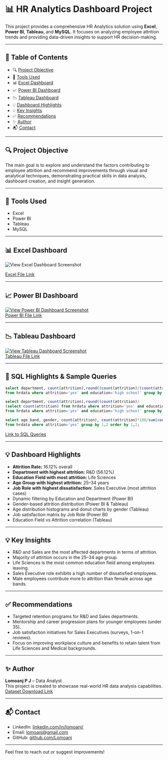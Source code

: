 # 📊 HR Analytics Dashboard Project

This project provides a comprehensive HR Analytics solution using **Excel**, **Power BI**, **Tableau**, and **MySQL**. It focuses on analyzing employee attrition trends and providing data-driven insights to support HR decision-making.

---

## 📂 Table of Contents

- 🔍 [Project Objective](#-project-objective)  
- 🧰 [Tools Used](#-tools-used)  
- 📊 [Excel Dashboard](#-excel-dashboard)  
- 📈 [Power BI Dashboard](#-power-bi-dashboard)  
- 📉 [Tableau Dashboard](#-tableau-dashboard)  
- 💡 [Dashboard Highlights](#-dashboard-highlights)  
- 💡 [Key Insights](#-key-insights)  
- ✅ [Recommendations](#-recommendations)  
- ✨ [Author](#-author)  
- 📬 [Contact](#-contact)  

---

## 🔍 Project Objective

The main goal is to explore and understand the factors contributing to employee attrition and recommend improvements through visual and analytical techniques, demonstrating practical skills in data analysis, dashboard creation, and insight generation.

---

## 🧰 Tools Used

- Excel  
- Power BI  
- Tableau  
- MySQL

---

## 📊 Excel Dashboard

![View Excel Dashboard Screenshot](https://github.com/user-attachments/assets/2674a125-e4a2-4265-a4c8-808206f2360d)  

[Excel File Link](https://github.com/Lomoanj/HR-Analytics/blob/main/Excel%20Dashboard.xlsx)

---

## 📈 Power BI Dashboard

[![View Power BI Dashboard Screenshot](https://github.com/user-attachments/assets/232f5b82-5df0-4b25-a492-f2eeb8053deb)](https://github.com/user-attachments/assets/232f5b82-5df0-4b25-a492-f2eeb8053deb)  
[Power BI File Link](https://github.com/Lomoanj/HR-Analytics/blob/main/HR%20Analytics%20PowerBI.pbix)

---

## 📉 Tableau Dashboard

[![View Tableau Dashboard Screenshot](https://github.com/user-attachments/assets/fb130ec6-f89a-47ff-82ac-d951a0d28a3e)](https://github.com/user-attachments/assets/fb130ec6-f89a-47ff-82ac-d951a0d28a3e)  
[Tableau File Link](https://github.com/Lomoanj/HR-Analytics/blob/main/HR%20Analytics%20Tableau.twbx)

---

## 🧮 SQL Highlights & Sample Queries

```sql
select department, count(attrition),round((count(attrition)/(count(attrition) over())),2) percentage
from hrdata where attrition='yes' and education='high school' group by 1 order by 2 desc;  

select department, count(attrition),round((count(attrition)/
(select count(attrition) from hrdata where attrition='yes' and education='high school'))*100,2) percentage
from hrdata where attrition='yes' and education='high school' group by 1 order by 2 desc;

select age_band, gender, count(attrition), count(attrition)*100/sum(count(attrition)) over() percent_of_total
from hrdata where attrition='yes' group by 1,2 order by 1,2;
```
[Link to SQL Queries](https://github.com/Lomoanj/HR-Analytics/blob/main/HR_Queries.sql)

---

## 💡 Dashboard Highlights

- **Attrition Rate:** 16.12% overall  
- **Department with highest attrition:** R&D (56.12%)  
- **Education Field with most attrition:** Life Sciences  
- **Age Group with highest attrition:** 25–34 years  
- **Job Role with highest dissatisfaction:** Sales Executive (most attrition cases)  
- Dynamic filtering by Education and Department (Power BI)  
- Gender-based attrition distribution (Power BI & Tableau)  
- Age distribution histograms and donut charts by gender (Tableau)  
- Job satisfaction matrix by Job Role (Power BI)  
- Education Field vs Attrition correlation (Tableau)  

---

## 💡 Key Insights

- R&D and Sales are the most affected departments in terms of attrition.  
- Majority of attrition occurs in the 25–34 age group.  
- Life Sciences is the most common education field among employees leaving.  
- Sales Executive role exhibits a high number of dissatisfied employees.  
- Male employees contribute more to attrition than female across age bands.  

---

## ✅ Recommendations

- Targeted retention programs for R&D and Sales departments.  
- Mentorship and career progression plans for younger employees (under 35).  
- Job satisfaction initiatives for Sales Executives (surveys, 1-on-1 reviews).  
- Focus on improving workplace culture and benefits to retain talent from Life Sciences and Medical backgrounds.  

---

## ✨ Author

**Lomoanj P J** – Data Analyst  
This project is created to showcase real-world HR data analysis capabilities.  
[Dataset Download Link](https://github.com/Lomoanj/HR-Analytics/blob/main/HR%20Data.xlsx)

---

## 📬 Contact

- LinkedIn: [linkedin.com/in/lomoanj/](https://www.linkedin.com/in/lomoanj/)  
- Email: [lomoanj@gmail.com](mailto:lomoanj@gmail.com)  
- GitHub: [github.com/Lomoanj](https://github.com/Lomoanj)  

---

Feel free to reach out or suggest improvements!
